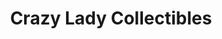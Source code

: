 ---
title: "Crazy Lady Collectibles"
url: /gilbertsville/crazy-lady-collectibles/
shop: antiques
---